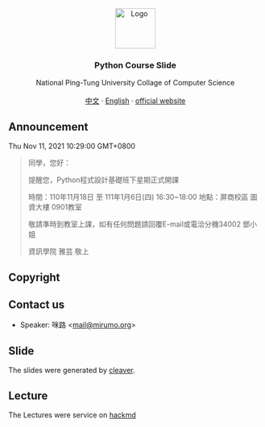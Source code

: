 <div id="top"></div>


<div align="center">
<img src="http://nptucsss.com/python/images/ccs_logo.png" alt="Logo" width="80" height="80" />
<h3 align="center">Python Course Slide</h3>

<p align="center">
National Ping-Tung University Collage of Computer Science
<br/>
<br/>
<a href="https://github.com/NPTUCSSS/python/tree/main/CHINESE">中文</a>
		·
 <a href="https://github.com/NPTUCSSS/python/tree/main/ENGLISH">English</a>
		·
<a href="https://ccs.nptu.edu.tw/index.php?Lang=en">official website</a>
</p>
</div>

## Announcement

Thu Nov 11, 2021 10:29:00 GMT+0800
>同學，您好：
>
>提醒您，Python程式設計基礎班下星期正式開課
>
>時間：110年11月18日 至 111年1月6日(四) 16:30~18:00 
>地點：屏商校區 圖資大樓 0901教室
>
>敬請準時到教室上課，如有任何問題請回覆E-mail或電洽分機34002 鄧小姐
>
>資訊學院 雅芸 敬上

## Copyright

## Contact us

- Speaker: 咪路 &lt;mail@mirumo.org&gt;

## Slide

The slides were generated by [cleaver](https://github.com/jdan/cleaver).

## Lecture

The Lectures were service on [hackmd](https://hackmd.io)
